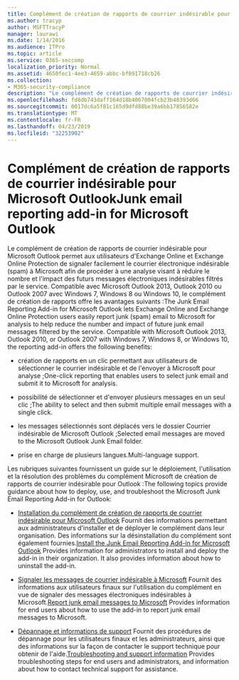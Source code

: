 ```yaml
---
title: Complément de création de rapports de courrier indésirable pour Microsoft Outlook
ms.author: tracyp
author: MSFTTracyP
manager: laurawi
ms.date: 1/14/2016
ms.audience: ITPro
ms.topic: article
ms.service: O365-seccomp
localization_priority: Normal
ms.assetid: 4650fec1-4ee3-4659-abbc-bf091718cb26
ms.collection:
- M365-security-compliance
description: "Le complément de création de rapports de courrier indésirable pour Microsoft Outlook permet aux utilisateurs d'Exchange Online et Exchange Online Protection de signaler facilement le courrier électronique indésirable (spam) à Microsoft afin de procéder à une analyse visant à réduire le nombre et l'impact des futurs messages électroniques indésirables filtrés par le service. Compatible avec Microsoft Outlook 2013, Outlook 2010 ou Outlook 2007 avec Windows 7, Windows 8 ou Windows 10, le complément de création de rapports offre les avantages suivants :"
ms.openlocfilehash: fd8db743daff164d18b4067004fcb23b48393d66
ms.sourcegitcommit: 0017dc6a5f81c165d9dfd88be39a6bb17856582e
ms.translationtype: MT
ms.contentlocale: fr-FR
ms.lasthandoff: 04/23/2019
ms.locfileid: "32253902"
---
```

# <a name="junk-email-reporting-add-in-for-microsoft-outlook"></a><span data-ttu-id="1620d-104">Complément de création de rapports de courrier indésirable pour Microsoft Outlook</span><span class="sxs-lookup"><span data-stu-id="1620d-104">Junk email reporting add-in for Microsoft Outlook</span></span>

<span data-ttu-id="1620d-p102">Le complément de création de rapports de courrier indésirable pour Microsoft Outlook permet aux utilisateurs d'Exchange Online et Exchange Online Protection de signaler facilement le courrier électronique indésirable (spam) à Microsoft afin de procéder à une analyse visant à réduire le nombre et l'impact des futurs messages électroniques indésirables filtrés par le service. Compatible avec Microsoft Outlook 2013, Outlook 2010 ou Outlook 2007 avec Windows 7, Windows 8 ou Windows 10, le complément de création de rapports offre les avantages suivants :</span><span class="sxs-lookup"><span data-stu-id="1620d-p102">The Junk Email Reporting Add-in for Microsoft Outlook lets Exchange Online and Exchange Online Protection users easily report junk (spam) email to Microsoft for analysis to help reduce the number and impact of future junk email messages filtered by the service. Compatible with Microsoft Outlook 2013, Outlook 2010, or Outlook 2007 with Windows 7, Windows 8, or Windows 10, the reporting add-in offers the following benefits:</span></span>
  
- <span data-ttu-id="1620d-107">création de rapports en un clic permettant aux utilisateurs de sélectionner le courrier indésirable et de l'envoyer à Microsoft pour analyse ;</span><span class="sxs-lookup"><span data-stu-id="1620d-107">One-click reporting that enables users to select junk email and submit it to Microsoft for analysis.</span></span>
    
- <span data-ttu-id="1620d-108">possibilité de sélectionner et d'envoyer plusieurs messages en un seul clic ;</span><span class="sxs-lookup"><span data-stu-id="1620d-108">The ability to select and then submit multiple email messages with a single click.</span></span>
    
- <span data-ttu-id="1620d-109">les messages sélectionnés sont déplacés vers le dossier Courrier indésirable de Microsoft Outlook ;</span><span class="sxs-lookup"><span data-stu-id="1620d-109">Selected email messages are moved to the Microsoft Outlook Junk Email folder.</span></span>
    
- <span data-ttu-id="1620d-110">prise en charge de plusieurs langues.</span><span class="sxs-lookup"><span data-stu-id="1620d-110">Multi-language support.</span></span>
    
<span data-ttu-id="1620d-111">Les rubriques suivantes fournissent un guide sur le déploiement, l'utilisation et la résolution des problèmes du complément Microsoft de création de rapports de courrier indésirable pour Outlook :</span><span class="sxs-lookup"><span data-stu-id="1620d-111">The following topics provide guidance about how to deploy, use, and troubleshoot the Microsoft Junk Email Reporting Add-in for Outlook:</span></span>
  
- <span data-ttu-id="1620d-p103">[Installation du complément de création de rapports de courrier indésirable pour Microsoft Outlook](install-the-junk-email-reporting-add-in-for-microsoft-outlook.md) Fournit des informations permettant aux administrateurs d'installer et de déployer le complément dans leur organisation. Des informations sur la désinstallation du complément sont également fournies.</span><span class="sxs-lookup"><span data-stu-id="1620d-p103">[Install the Junk Email Reporting Add-in for Microsoft Outlook](install-the-junk-email-reporting-add-in-for-microsoft-outlook.md) Provides information for administrators to install and deploy the add-in in their organization. It also provides information about how to uninstall the add-in.</span></span> 
    
- <span data-ttu-id="1620d-114">[Signaler les messages de courrier indésirable à Microsoft](report-junk-email-messages-to-microsoft.md) Fournit des informations aux utilisateurs finaux sur l'utilisation du complément en vue de signaler des messages électroniques indésirables à Microsoft.</span><span class="sxs-lookup"><span data-stu-id="1620d-114">[Report junk email messages to Microsoft](report-junk-email-messages-to-microsoft.md) Provides information for end users about how to use the add-in to report junk email messages to Microsoft.</span></span> 
    
- <span data-ttu-id="1620d-115">[Dépannage et informations de support](troubleshooting-and-support-information.md) Fournit des procédures de dépannage pour les utilisateurs finaux et les administrateurs, ainsi que des informations sur la façon de contacter le support technique pour obtenir de l'aide.</span><span class="sxs-lookup"><span data-stu-id="1620d-115">[Troubleshooting and support information](troubleshooting-and-support-information.md) Provides troubleshooting steps for end users and administrators, and information about how to contact technical support for assistance.</span></span> 
    

